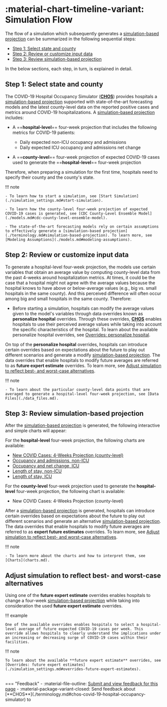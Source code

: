 # :material-chart-timeline-variant: Simulation Flow 

The flow of a simulation which subsequently generates a [simulation-based projection](./terms.md#simulation-based-projection) can be summarized in the following sequential steps: 


- [Step 1: Select state and county](#step-1-select-state-and-county) 
- [Step 2: Review or customize input data](#step-2-review-or-customize-input-data) 
- [Step 3: Review simulation-based projection](#step-3-review-simulation-based-projection)

In the below sections, each step, in turn, is explained in detail. 

## Step 1: Select state and county 

The COVID-19 Hospital Occupancy Simulator ([**CHOS**](./terminology.md#chos-covid-19-hospital-occupancy-simulator])) provides hospitals a [simulation-based projection](./terms.md#simulation-based-projection) supported with state-of-the-art forecasting models and the latest county-level data on the reported positive cases and metrics around COVID-19 hospitalizations. A [simulation-based projection](./terminology.md#simulation-based-projection) includes: 

- A ==**hospital-level**== four-week projection that includes the following metrics for COVID-19 patients:

	- Daily expected non-ICU occupancy and admissions 
	- Daily expected ICU occupancy and admissions net change 

- A ==**county-level**== four-week projection of expected COVID-19 cases used to generate the ==**hospital-level**== four-week projection

Therefore, when preparing a simulation for the first time, hospitals need to specify their county and the county's state. 

!!! note 

    - To learn how to start a simulation, see [Start Simulation](./simulation_settings.md#start-simulation).

    - To learn how the county-level four-week projection of expected COVID-19 cases is generated, see [CDC County-Level Ensemble Model](./models.md#cdc-county-level-ensemble-model).

    - The state-of-the-art forecasting models rely on certain assumptions to effectively generate a [simulation-based projection](./terminology.md#simulation-based-projection). To learn more, see [Modeling Assumptions](./models.md#modeling-assumptions).



## Step 2: Review or customize input data 

To generate a hospital-level four-week projection, the models use certain variables that obtain an average value by computing county-level data from the past 4-weeks around hospitalization metrics. 
At times, it could be the case that a hospital might not agree with the 
 average values because the hospital knows to have above or below-average values (e.g., big vs. small hospitals in the same county). And this perceived difference will often occur among big and small hospitals in the same county. Therefore: 

- Before starting a simulation, hospitals can modify the average values given to the model's variables through data overrides known as **personalize hospital** overrides. Through these overrides, [**CHOS**](./terminology.md#chos-covid-19-hospital-occupancy-simulator]) enables hospitals to use their perceived average values while taking into account the specific characteristics of the hospital. To learn about the available personalize hospital overrides, see [Overrides: personalize hospital](./simulation_settings.md#overrides-personalize-hospital).

On top of the **personalize hospital** overrides, hospitals can introduce certain overrides based on expectations about the future to play out different scenarios and generate a modify [simulation-based projection](./terms.md#simulation-based-projection). The data overrides that enable hospitals to modify future averages are referred to as **future expert estimate** overrides. To learn more, see [Adjust simulation to reflect best- and worst-case alternatives](#adjust-simulation-to-reflect-best-and-worst-case-alternatives).

!!! note 

    - To learn about the particular county-level data points that are averaged to generate a hospital-level four-week projection, see [Data Files](./data_files.md).



## Step 3: Review simulation-based projection

After the [simulation-based projection](./terms.md#simulation-based-projection) is generated, the following interactive and simple charts will appear: 

For the **hospital-level** four-week projection, the following charts are available: 

- [New COVID Cases: 4-Weeks Projection (county-level)](./charts.md#new-covid-cases-4-weeks-projection-county-level)
- [Occupancy and admissions, non-ICU](./charts.md#occupancy-and-admissions-non-icu)
- [Occupancy and net change, ICU](./charts.md#occupancy-and-net-change-icu)
- [Length of stay, non-ICU](./charts.md#length-of-stay-non-icu) 
- [Length of stay, ICU](./charts.md#length-of-stay-icu)


For the **county-level** four-week projection used to generate the **hospital-level** four-week projection, the following chart is available: 
    
- New COVID Cases: 4-Weeks Projection (county-level)

After a [simulation-based projection](./terms.md#simulation-based-projection) is generated, hospitals can introduce certain overrides based on expectations about the future to play out different scenarios and generate an alternative [simulation-based projection](./terms.md#simulation-based-projection). The data overrides that enable hospitals to modify future averages are referred to as **expert future estimates** overrides. To learn more, see [Adjust simulation to reflect best- and worst-case alternatives](#adjust-simulation-to-reflect-best-and-worst-case-alternatives).

!!! note 

    - To learn more about the charts and how to interpret them, see [Charts](charts.md).

## Adjust simulation to reflect best- and worst-case alternatives

Using one of the **future expert estimate** overrides enables hospitals to change a four-week [simulation-based projection](./terms.md#simulation-based-projection) while taking into consideration the used **future expert estimate** overrides.

!!! example 

    One of the available overrides enables hospitals to select a hospital-level average of future expected COVID-19 cases per week. This override allows hospitals to clearly understand the implications under an increasing or decreasing surge of COVID-19 cases within their facilities. 

!!! note 

	To learn about the available **future expert estimate** overrides, see [Overrides: future expert estimates](./simulation_settings.md#overrides-future-expert-estimates).

<br>
=== "Feedback"
    - :material-file-outline: <a href="" target="_blank">Submit and view feedback for this page</a>
    - :material-package-variant-closed: Send feedback about [**CHOS**](./terminology.md#chos-covid-19-hospital-occupancy-simulator) to <niki.athanasiadou@h2o.ai>
